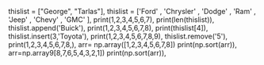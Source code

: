 thislist = ["George", "Tarlas"],
thislist = ['Ford' , 'Chrysler' , 'Dodge' , 'Ram' , 'Jeep' , 'Chevy' , 'GMC' ],
print(1,2,3,4,5,6,7), print(len(thislist)), 
thislist.append('Buick'), print(1,2,3,4,5,6,7,8),
print(thislist[4]), thislist.insert(3,'Toyota'),
print(1,2,3,4,5,6,7,8,9), thislist.remove('5'),
print(1,2,3,4,5,6,7,8,), 
arr= np.array([1,2,3,4,5,6,7,8])
print(np.sort(arr)),
arr=np.array9[8,7,6,5,4,3,2,1])
print(np.sort(arr)),
